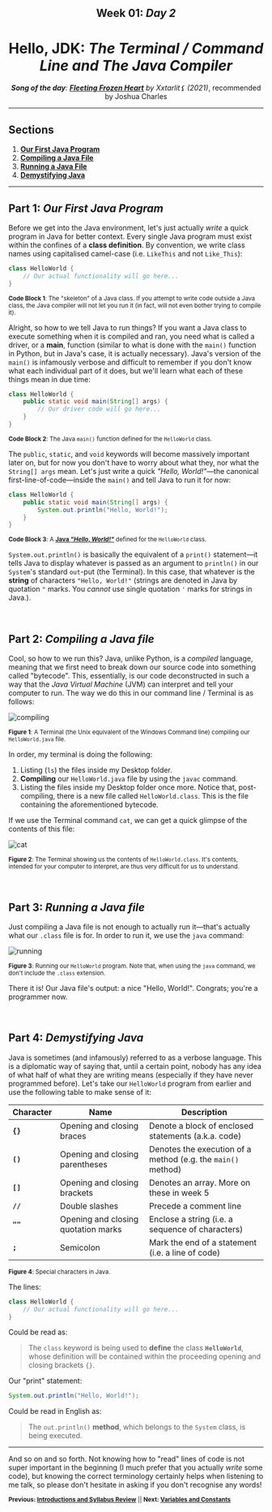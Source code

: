 <h2 align=center>Week 01: <em>Day 2</em></h2>

<h1 align=center>Hello, JDK: <em>The Terminal / Command Line and The Java Compiler</em></h1>

<p align=center><strong><em>Song of the day</strong>: <a href="https://youtu.be/QnvzvKSE3r8?si=unSh4HWny8s5oIP1"><strong><u>Fleeting Frozen Heart</u></strong></a> by Xxtarlit⚸ (2021)</em>, recommended by Joshua Charles</p>

---

## Sections

1. [**Our First Java Program**](#1)
2. [**Compiling a Java File**](#2)
3. [**Running a Java File**](#3)
4. [**Demystifying Java**](#4)

---

<a id="1"></a>

## Part 1: _Our First Java Program_

Before we get into the Java environment, let's just actually _write_ a quick program in Java for better context. Every single Java program must exist within the confines of a **class definition**. By convention, we write class names using capitalised camel-case (i.e. `LikeThis` and not `Like_This`):

```java
class HelloWorld {
    // Our actual functionality will go here...
}
```

<sub>**Code Block 1**: The "skeleton" of a Java class. If you attempt to write code outside a Java class, the Java 
compiler will not let you run it (in fact, will not even bother trying to compile it).</sub>

Alright, so how to we tell Java to run things? If you want a Java class to execute something when it is compiled and ran, you need what is called a driver, or a **main**, function (similar to what is done with the `main()` function in Python, but in Java's case, it is actually necessary). Java's version of the `main()` is infamously verbose and difficult to remember if you don't know what each individual part of it does, but we'll learn what each of these things mean in due time:

```java
class HelloWorld {
    public static void main(String[] args) {
        // Our driver code will go here...
    }
}
```

<sub>**Code Block 2**: The Java `main()` function defined for the `HelloWorld` class.</sub>

The `public`, `static`, and `void` keywords will become massively important later on, but for now you don't have to worry about what they, nor what the `String[] args` mean. Let's just write a quick _"Hello, World!"_—the canonical first-line-of-code—inside the `main()` and tell Java to run it for now:

```java
class HelloWorld {
    public static void main(String[] args) {
        System.out.println("Hello, World!");
    }
}
```

<sub>**Code Block 3**: A [**Java _"Hello, World!"_**](code/HelloWorld.java) defined for the `HelloWorld` class.</sub>

`System.out.println()` is basically the equivalent of a `print()` statement—it tells Java to display whatever is passed as an argument to `println()` in our `System`'s standard `out`-put (the Terminal). In this case, that whatever is the **string** of characters `"Hello, World!"` (strings are denoted in Java by quotation `"` marks. You _cannot_ use single quotation `'` marks for strings in Java.).

<a id="2"></a>

<br>

## Part 2: _Compiling a Java file_

Cool, so how to we run this? Java, unlike Python, is a _compiled_ language, meaning that we first need to break down our source code into something called "bytecode". This, essentially, is our code deconstructed in such a way that the _Java Virtual Machine_ (JVM) can interpret and tell your computer to run. The way we do this in our command line / Terminal is as follows:

![compiling](assets/compiling.png)

<sub>**Figure 1**: A Terminal (the Unix equivalent of the Windows Command line) compiling our `HelloWorld.java` 
file.</sub>

In order, my terminal is doing the following:

1. Listing (`ls`) the files inside my Desktop folder.
2. **Compiling** our `HelloWorld.java` file by using the `javac` command.
3. Listing the files inside my Desktop folder once more. Notice that, post-compiling, there is a new file called `HelloWorld.class`. This is the file containing the aforementioned bytecode.

If we use the Terminal command `cat`, we can get a quick glimpse of the contents of this file:

![cat](assets/cat.png)

<sub>**Figure 2**: The Terminal showing us the contents of `HelloWorld.class`. It's contents, intended for your computer to interpret, are thus very difficult for _us_ to understand.</sub>

<a id="3"></a>

<br>

## Part 3: _Running a Java file_

Just compiling a Java file is not enough to actually run it—that's actually what our `.class` file is for. In order to run it, we use the `java` command:

![running](assets/running.png)

<sub>**Figure 3**: Running our `HelloWorld` program. Note that, when using the `java` command, we don't include the `.class` extension.</sub>

There it is! Our Java file's output: a nice "Hello, World!". Congrats; you're a programmer now.

<a id="4"></a>

<br>

## Part 4: _Demystifying Java_

Java is sometimes (and infamously) referred to as a verbose language. This is a diplomatic way of saying that, until a certain point, nobody has any idea of what half of what they are writing means (especially if they have never programmed before). Let's take our `HelloWorld` program from earlier and use the following table to make sense of it:

| **Character** | **Name**                            | **Description**                                              |
|---------------|-------------------------------------|--------------------------------------------------------------|
| **`{}`**      | Opening and closing braces          | Denote a block of enclosed statements (a.k.a. code)          |
| **`()`**      | Opening and closing parentheses     | Denotes the execution of a method (e.g. the `main()` method) |
| **`[]`**      | Opening and closing brackets        | Denotes an array. More on these in week 5                    |
| **`//`**      | Double slashes                      | Precede a comment line                                       |
| **`""`**      | Opening and closing quotation marks | Enclose a string (i.e. a sequence of characters)             |
| **`;`**       | Semicolon                           | Mark the end of a statement (i.e. a line of code)            |

<sub>**Figure 4**: Special characters in Java.</sub>

The lines:

```java
class HelloWorld {
    // Our actual functionality will go here...
}
```

Could be read as:

> The `class` keyword is being used to **define** the class **`HelloWorld`**, whose definition will be contained within the proceeding opening and closing brackets `{}`.

Our "print" statement:

```java
System.out.println("Hello, World!");
```

Could be read in English as:

> The `out.println()` **method**, which belongs to the `System` class, is being executed.

---

And so on and so forth. Not knowing how to "read" lines of code is not super important in the beginning (I much prefer that you actually _write_ some code), but knowing the correct terminology certainly helps when listening to me talk, so please don't hesitate in asking if you don't recognise any words!

<sub>**Previous: [Introductions and Syllabus Review](/src/01-intro)** || **Next: [Variables and Constants](/src/03-variables-constants)**</sub>
